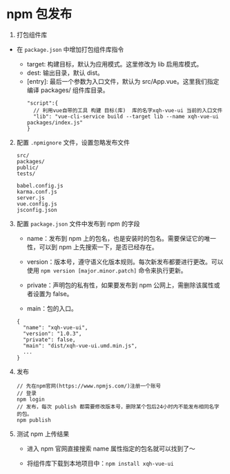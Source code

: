 # npm 包发布

1. 打包组件库

- 在 `package.json` 中增加打包组件库指令

  - target: 构建目标，默认为应用模式。这里修改为 lib 启用库模式。
  - dest: 输出目录，默认 dist。
  - [entry]: 最后一个参数为入口文件，默认为 src/App.vue。这里我们指定编译 packages/ 组件库目录。
    ```
    "script":{
      // 利用vue自带的工具 构建 目标(库)  库的名字xqh-vue-ui 当前的入口文件
      "lib": "vue-cli-service build --target lib --name xqh-vue-ui  packages/index.js"
    }
    ```

2. 配置 `.npmignore` 文件，设置忽略发布文件

   ```
   src/
   packages/
   public/
   tests/

   babel.config.js
   karma.conf.js
   server.js
   vue.config.js
   jsconfig.json
   ```

3. 配置 `package.json` 文件中发布到 npm 的字段

   - name：发布到 npm 上的包名，也是安装时的包名。需要保证它的唯一性，可以到 npm 上先搜索一下，是否已经存在。

   - version：版本号，遵守语义化版本规则。每次新发布都要进行更改。可以使用 `npm version [major.minor.patch]` 命令来执行更新。

   - private：声明包的私有性，如果要发布到 npm 公⽹上，需删除该属性或者设置为 false。

   - main：包的入口。

   ```
   {
     "name": "xqh-vue-ui",
     "version": "1.0.3",
     "private": false,
     "main": "dist/xqh-vue-ui.umd.min.js",
     ...
   }
   ```

4. 发布

   ```
   // 先在npm官⽹(https://www.npmjs.com/)注册⼀个账号
   // 登录
   npm login
   // 发布，每次 publish 都需要修改版本号，删除某个包后24小时内不能发布相同名字的包。
   npm publish
   ```

5. 测试 npm 上传结果

   - 进入 npm 官网直接搜索 name 属性指定的包名就可以找到了～

   - 将组件库下载到本地项目中：`npm install xqh-vue-ui`
